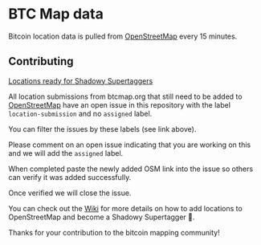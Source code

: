 # BTC Map data

Bitcoin location data is pulled from [OpenStreetMap](https://www.openstreetmap.org) every 15 minutes.

## Contributing

[Locations ready for Shadowy Supertaggers](https://github.com/teambtcmap/btcmap-data/issues?q=is%3Aopen+is%3Aissue+label%3Alocation-submission+-label%3Aassigned)

All location submissions from btcmap.org that still need to be added to [OpenStreetMap](http://openstreetmap.com) have an open issue in this repository with the label `location-submission` and no `assigned` label.

You can filter the issues by these labels (see link above).

Please comment on an open issue indicating that you are working on this and we will add the `assigned` label. 

When completed paste the newly added OSM link into the issue so others can verify it was added successfully. 

Once verified we will close the issue.

You can check out the [Wiki](https://github.com/teambtcmap/btcmap.org/wiki/Tagging-Instructions#shadowy-supertaggers) for more details on how to add locations to OpenStreetMap and become a Shadowy Supertagger 🥷.

Thanks for your contribution to the bitcoin mapping community!
